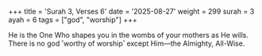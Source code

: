 +++
title = 'Surah 3, Verses 6'
date = '2025-08-27'
weight = 299
surah = 3
ayah = 6
tags = ["god", "worship"]
+++

He is the One Who shapes you in the wombs of your mothers as He wills. There is no god ˹worthy of worship˺ except Him—the Almighty, All-Wise.